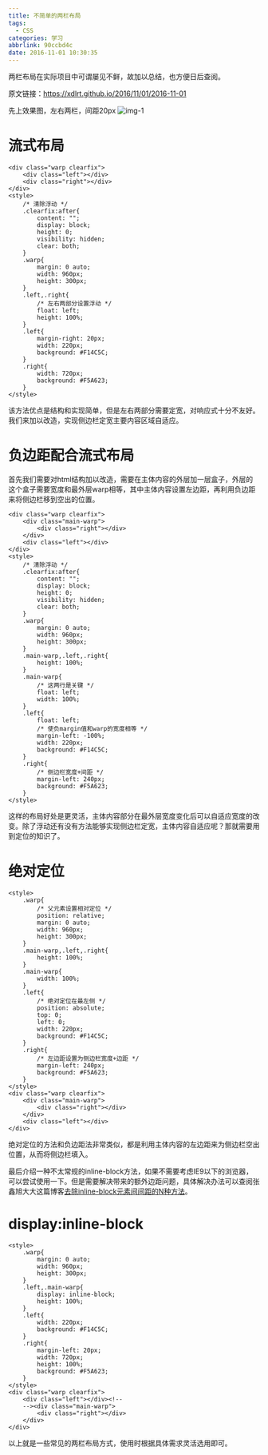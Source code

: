 ```yaml
---
title: 不简单的两栏布局
tags:
  - CSS
categories: 学习
abbrlink: 90ccbd4c
date: 2016-11-01 10:30:35
---
```

两栏布局在实际项目中可谓屡见不鲜，故加以总结，也方便日后查阅。
<!-- more -->
原文链接：https://xdlrt.github.io/2016/11/01/2016-11-01

先上效果图，左右两栏，间距20px
![img-1](/images/2016-11-01/1.png)

# 流式布局

````
<div class="warp clearfix">
	<div class="left"></div>
	<div class="right"></div>
</div>
<style>
	/* 清除浮动 */
	.clearfix:after{
		content: "";
		display: block;
		height: 0;
		visibility: hidden;
		clear: both;
	}
	.warp{
		margin: 0 auto;
		width: 960px;
		height: 300px;
	}
	.left,.right{
		/* 左右两部分设置浮动 */
		float: left;
		height: 100%;
	}
	.left{
		margin-right: 20px;
		width: 220px;
		background: #F14C5C;
	}
	.right{
		width: 720px;
		background: #F5A623;
	}
</style>
````
该方法优点是结构和实现简单，但是左右两部分需要定宽，对响应式十分不友好。我们来加以改造，实现侧边栏定宽主要内容区域自适应。

# 负边距配合流式布局

首先我们需要对html结构加以改造，需要在主体内容的外层加一层盒子，外层的这个盒子需要宽度和最外层warp相等，其中主体内容设置左边距，再利用负边距来将侧边栏移到空出的位置。
````
<div class="warp clearfix">
	<div class="main-warp">
		<div class="right"></div>
	</div>
	<div class="left"></div>
</div>
<style>
	/* 清除浮动 */
	.clearfix:after{
		content: "";
		display: block;
		height: 0;
		visibility: hidden;
		clear: both;
	}
	.warp{
		margin: 0 auto;
		width: 960px;
		height: 300px;
	}
	.main-warp,.left,.right{
		height: 100%;
	}
	.main-warp{
		/* 这两行是关键 */
		float: left;
		width: 100%;
	}
	.left{
		float: left;
		/* 使负margin值和warp的宽度相等 */
		margin-left: -100%;
		width: 220px;
		background: #F14C5C;
	}
	.right{
		/* 侧边栏宽度+间距 */
		margin-left: 240px;
		background: #F5A623;
	}
</style>
````
这样的布局好处是更灵活，主体内容部分在最外层宽度变化后可以自适应宽度的改变。除了浮动还有没有方法能够实现侧边栏定宽，主体内容自适应呢？那就需要用到定位的知识了。

# 绝对定位

````
<style>
	.warp{
		/* 父元素设置相对定位 */
		position: relative;
		margin: 0 auto;
		width: 960px;
		height: 300px;
	}
	.main-warp,.left,.right{
		height: 100%;
	}
	.main-warp{
		width: 100%;
	}
	.left{
		/* 绝对定位在最左侧 */
		position: absolute;
		top: 0;
		left: 0;
		width: 220px;
		background: #F14C5C;
	}
	.right{
		/* 左边距设置为侧边栏宽度+边距 */
		margin-left: 240px;
		background: #F5A623;
	}
</style>
<div class="warp clearfix">
	<div class="main-warp">
		<div class="right"></div>
	</div>
	<div class="left"></div>
</div>
````
绝对定位的方法和负边距法非常类似，都是利用主体内容的左边距来为侧边栏空出位置，从而将侧边栏填入。

最后介绍一种不太常规的inline-block方法，如果不需要考虑IE9以下的浏览器，可以尝试使用一下。但是需要解决带来的额外边距问题，具体解决办法可以查阅张鑫旭大大这篇博客[去除inline-block元素间间距的N种方法](https://www.zhangxinxu.com/wordpress/2012/04/inline-block-space-remove-%E5%8E%BB%E9%99%A4%E9%97%B4%E8%B7%9D/)。
# display:inline-block

````
<style>
	.warp{
		margin: 0 auto;
		width: 960px;
		height: 300px;
	}
	.left,.main-warp{
		display: inline-block;
		height: 100%;
	}
	.left{
		width: 220px;
		background: #F14C5C;
	}
	.right{
		margin-left: 20px;
		width: 720px;
		height: 100%;
		background: #F5A623;
	}
</style>
<div class="warp clearfix">
	<div class="left"></div><!--
	--><div class="main-warp">
		<div class="right"></div>
	</div>
</div>
````

以上就是一些常见的两栏布局方式，使用时根据具体需求灵活选用即可。
